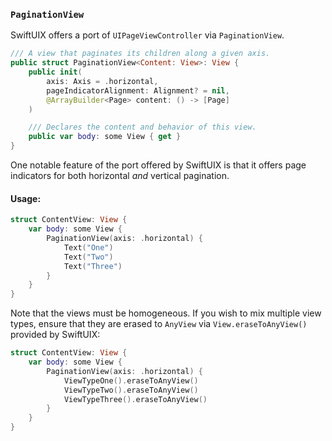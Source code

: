 ### `PaginationView`

SwiftUIX offers a port of `UIPageViewController` via `PaginationView`.

```swift
/// A view that paginates its children along a given axis.
public struct PaginationView<Content: View>: View {
    public init(
        axis: Axis = .horizontal,
        pageIndicatorAlignment: Alignment? = nil,
        @ArrayBuilder<Page> content: () -> [Page]
    )

    /// Declares the content and behavior of this view.
    public var body: some View { get }
}
```

One notable feature of the port offered by SwiftUIX is that it offers page indicators for both horizontal _and_ vertical pagination. 

#### Usage:

```swift
struct ContentView: View {    
    var body: some View {
        PaginationView(axis: .horizontal) {
            Text("One")
            Text("Two")
            Text("Three")
        }
    }
}
```

Note that the views must be homogeneous. If you wish to mix multiple view types, ensure that they are erased to `AnyView` via `View.eraseToAnyView()` provided by SwiftUIX:

```swift
struct ContentView: View {    
    var body: some View {
        PaginationView(axis: .horizontal) {
            ViewTypeOne().eraseToAnyView()
            ViewTypeTwo().eraseToAnyView()
            ViewTypeThree().eraseToAnyView()
        }
    }
}
```